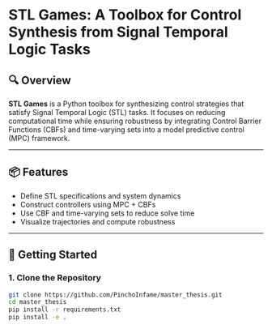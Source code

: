# STL Games: A Toolbox for Control Synthesis from Signal Temporal Logic Tasks

## 🔍 Overview

**STL Games** is a Python toolbox for synthesizing control strategies that satisfy Signal Temporal Logic (STL) tasks. It focuses on reducing computational time while ensuring robustness by integrating Control Barrier Functions (CBFs) and time-varying sets into a model predictive control (MPC) framework.

---

## 📦 Features

- Define STL specifications and system dynamics
- Construct controllers using MPC + CBFs
- Use CBF and time-varying sets to reduce solve time
- Visualize trajectories and compute robustness

---

## 🚀 Getting Started

### 1. Clone the Repository

```bash
git clone https://github.com/PinchoInfame/master_thesis.git
cd master_thesis
pip install -r requirements.txt
pip install -e . 
```